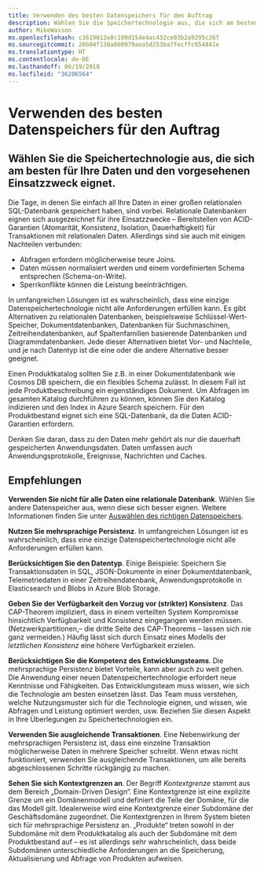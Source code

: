 ```yaml
---
title: Verwenden des besten Datenspeichers für den Auftrag
description: Wählen Sie die Speichertechnologie aus, die sich am besten für Ihre Daten und den vorgesehenen Einsatzzweck eignet.
author: MikeWasson
ms.openlocfilehash: c3619012e8c199d154e4ac432ce03b2a9295c26f
ms.sourcegitcommit: 26b04f138a860979aea5d253ba7fecffc654841e
ms.translationtype: HT
ms.contentlocale: de-DE
ms.lasthandoff: 06/19/2018
ms.locfileid: "36206564"
---
```

# <a name="use-the-best-data-store-for-the-job"></a>Verwenden des besten Datenspeichers für den Auftrag

## <a name="pick-the-storage-technology-that-is-the-best-fit-for-your-data-and-how-it-will-be-used"></a>Wählen Sie die Speichertechnologie aus, die sich am besten für Ihre Daten und den vorgesehenen Einsatzzweck eignet.

Die Tage, in denen Sie einfach all Ihre Daten in einer großen relationalen SQL-Datenbank gespeichert haben, sind vorbei. Relationale Datenbanken eignen sich ausgezeichnet für ihre Einsatzzwecke – Bereitstellen von ACID-Garantien (Atomarität, Konsistenz, Isolation, Dauerhaftigkeit) für Transaktionen mit relationalen Daten. Allerdings sind sie auch mit einigen Nachteilen verbunden:

- Abfragen erfordern möglicherweise teure Joins.
- Daten müssen normalisiert werden und einem vordefinierten Schema entsprechen (Schema-on-Write).
- Sperrkonflikte können die Leistung beeinträchtigen.

In umfangreichen Lösungen ist es wahrscheinlich, dass eine einzige Datenspeichertechnologie nicht alle Anforderungen erfüllen kann. Es gibt Alternativen zu relationalen Datenbanken, beispielsweise Schlüssel-Wert-Speicher, Dokumentdatenbanken, Datenbanken für Suchmaschinen, Zeitreihendatenbanken, auf Spaltenfamilien basierende Datenbanken und Diagrammdatenbanken. Jede dieser Alternativen bietet Vor- und Nachteile, und je nach Datentyp ist die eine oder die andere Alternative besser geeignet. 

Einen Produktkatalog sollten Sie z.B. in einer Dokumentdatenbank wie Cosmos DB speichern, die ein flexibles Schema zulässt. In diesem Fall ist jede Produktbeschreibung ein eigenständiges Dokument. Um Abfragen im gesamten Katalog durchführen zu können, können Sie den Katalog indizieren und den Index in Azure Search speichern. Für den Produktbestand eignet sich eine SQL-Datenbank, da die Daten ACID-Garantien erfordern.

Denken Sie daran, dass zu den Daten mehr gehört als nur die dauerhaft gespeicherten Anwendungsdaten. Daten umfassen auch Anwendungsprotokolle, Ereignisse, Nachrichten und Caches.

## <a name="recommendations"></a>Empfehlungen

**Verwenden Sie nicht für alle Daten eine relationale Datenbank**. Wählen Sie andere Datenspeicher aus, wenn diese sich besser eignen. Weitere Informationen finden Sie unter [Auswählen des richtigen Datenspeichers][data-store-overview].

**Nutzen Sie mehrsprachige Persistenz**. In umfangreichen Lösungen ist es wahrscheinlich, dass eine einzige Datenspeichertechnologie nicht alle Anforderungen erfüllen kann. 

**Berücksichtigen Sie den Datentyp**. Einige Beispiele: Speichern Sie Transaktionsdaten in SQL, JSON-Dokumente in einer Dokumentdatenbank, Telemetriedaten in einer Zeitreihendatenbank, Anwendungsprotokolle in Elasticsearch und Blobs in Azure Blob Storage.

**Geben Sie der Verfügbarkeit den Vorzug vor (strikter) Konsistenz**. Das CAP-Theorem impliziert, dass in einem verteilten System Kompromisse hinsichtlich Verfügbarkeit und Konsistenz eingegangen werden müssen. (Netzwerkpartitionen,– die dritte Seite des CAP-Theorems – lassen sich nie ganz vermeiden.) Häufig lässt sich durch Einsatz eines Modells der *letztlichen Konsistenz* eine höhere Verfügbarkeit erzielen. 

**Berücksichtigen Sie die Kompetenz des Entwicklungsteams**. Die mehrsprachige Persistenz bietet Vorteile, kann aber auch zu weit gehen. Die Anwendung einer neuen Datenspeichertechnologie erfordert neue Kenntnisse und Fähigkeiten. Das Entwicklungsteam muss wissen, wie sich die Technologie am besten einsetzen lässt. Das Team muss verstehen, welche Nutzungsmuster sich für die Technologie eignen, und wissen, wie Abfragen und Leistung optimiert werden, usw. Beziehen Sie diesen Aspekt in Ihre Überlegungen zu Speichertechnologien ein. 

**Verwenden Sie ausgleichende Transaktionen**. Eine Nebenwirkung der mehrsprachigen Persistenz ist, dass eine einzelne Transaktion möglicherweise Daten in mehrere Speicher schreibt. Wenn etwas nicht funktioniert, verwenden Sie ausgleichende Transaktionen, um alle bereits abgeschlossenen Schritte rückgängig zu machen.

**Sehen Sie sich Kontextgrenzen an**. Der Begriff *Kontextgrenze* stammt aus dem Bereich „Domain-Driven Design“. Eine Kontextgrenze ist eine explizite Grenze um ein Domänenmodell und definiert die Teile der Domäne, für die das Modell gilt. Idealerweise wird eine Kontextgrenze einer Subdomäne der Geschäftsdomäne zugeordnet. Die Kontextgrenzen in Ihrem System bieten sich für mehrsprachige Persistenz an. „Produkte“ treten sowohl in der Subdomäne mit dem Produktkatalog als auch der Subdomäne mit dem Produktbestand auf – es ist allerdings sehr wahrscheinlich, dass beide Subdomänen unterschiedliche Anforderungen an die Speicherung, Aktualisierung und Abfrage von Produkten aufweisen.

[data-store-overview]: ../technology-choices/data-store-overview.md